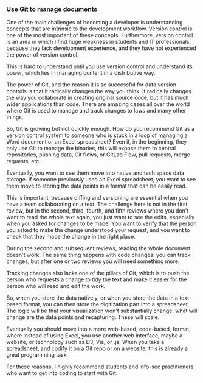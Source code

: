 ### Use Git to manage documents

One of the main challenges of becoming a developer is understanding concepts that are intrinsic to the development workflow. Version control is one of the most important of these concepts. Furthermore, version control is an area in which I find huge weakness in students and IT professionals, because they lack development experience, and they have not experienced the power of version control.

This is hard to understand until you use version control and understand its power, which lies in managing content in a distributive way.

The power of Git, and the reason it is so successful for data version controls is that it radically changes the way you think. It radically changes the way you collaborate in creating original source code, but it has much wider applications than code. There are amazing cases all over the world where Git is used to manage and track changes to laws and many other things.

So, Git is growing but not quickly enough. How do you recommend Git as a version control system to someone who is stuck in a loop of managing a Word document or an Excel spreadsheet?  Even if, in the beginning, they only use Git to manage the binaries, this will expose them to central repositories, pushing data, Git flows, or GitLab Flow, pull requests, merge requests, etc.

Eventually, you want to see them move into native and tech space data storage. If someone previously used an Excel spreadsheet, you want to see them move to storing the data points in a format that can be easily read.

This is important, because diffing and versioning are essential when you have a team collaborating on a text. The challenge here is not in the first review, but in the second, third, fourth, and fifth reviews where you don't want to read the whole text again, you just want to see the edits, especially when you asked for changes to be made. You want to verify that the person you asked to make the change understood your request, and you want to check that they made the change in the right place. 

During the second and subsequent reviews, reading the whole document doesn't work. The same thing happens with code changes: you can track changes, but after one or two reviews you will need something more. 

Tracking changes also lacks one of the pillars of Git, which is to push the person who requests a change to tidy the text and make it easier for the person who will read and edit the work.

So, when you store the data natively, or when you store the data in a text-based format, you can then store the digitization part into a spreadsheet. The logic will be that your visualization won't substantially change, what will change are the data points and recapturing. These will scale.

Eventually you should move into a more web-based, code-based, format, where instead of using Excel, you use another web interface, maybe a website, or technology such as D3, Vis, or .js. When you take a spreadsheet, and codify it on a Git repo or on a website, this is already a great programming task.

For these reasons, I highly recommend students and info-sec practitioners who want to get into coding to start with Git.
